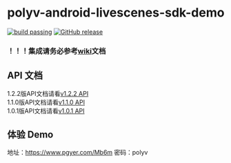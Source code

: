polyv-android-livescenes-sdk-demo
===

[![build passing](https://img.shields.io/badge/build-passing-brightgreen.svg)](#)
[![GitHub release](https://img.shields.io/badge/release-v1.2.2-blue.svg)](https://github.com/polyv/polyv-android-livescenes-sdk-demo/releases/tag/v1.2.2)

### ！！！集成请务必参考[wiki](https://github.com/polyv/polyv-android-livescenes-sdk-demo/wiki)文档

## API 文档

1.2.2版API文档请看[v1.2.2 API](http://repo.polyv.net/android/livescenes/javadoc/1.2.2/index.html)</br>
1.1.0版API文档请看[v1.1.0 API](http://repo.polyv.net/android/livescenes/javadoc/1.1.0/index.html)</br>
1.0.1版API文档请看[v1.0.1 API](http://repo.polyv.net/android/livescenes/javadoc/1.0.1/index.html)

## 体验 Demo

地址：https://www.pgyer.com/Mb6m 密码：polyv
